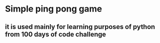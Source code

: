 # Simple ping pong game 
## it is used mainly for learning purposes of python from 100 days of code challenge 
